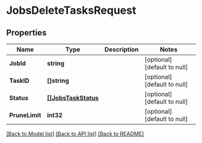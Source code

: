 # JobsDeleteTasksRequest

## Properties
Name | Type | Description | Notes
------------ | ------------- | ------------- | -------------
**JobId** | **string** |  | [optional] [default to null]
**TaskID** | **[]string** |  | [optional] [default to null]
**Status** | [**[]JobsTaskStatus**](jobsTaskStatus.md) |  | [optional] [default to null]
**PruneLimit** | **int32** |  | [optional] [default to null]

[[Back to Model list]](../../README.md#documentation-for-models) [[Back to API list]](../../README.md#documentation-for-api-endpoints) [[Back to README]](../../README.md)


